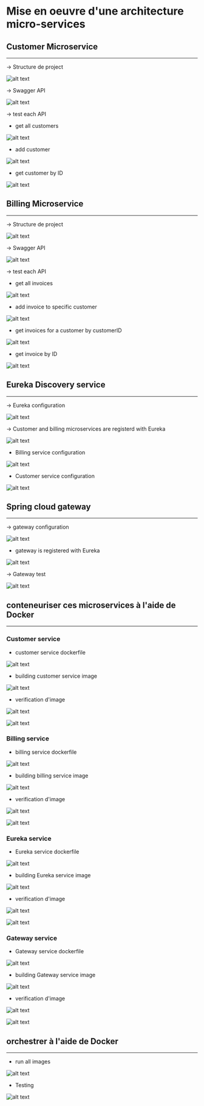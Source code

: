 # Mise en oeuvre d'une architecture micro-services

## Customer Microservice

** **
&#8594; Structure de project

![alt text](images/img.png)

&#8594; Swagger API


![alt text](images/img_1.png)

&#8594; test each API

* get all customers

![alt text](images/img_2.png)

* add customer

![alt text](images/img_3.png)

* get customer by ID

![alt text](images/img_4.png)

## Billing Microservice

** **
&#8594; Structure de project

![alt text](images/img_5.png)

&#8594; Swagger API


![alt text](images/img_6.png)

&#8594; test each API

* get all invoices

![alt text](images/img_7.png)

* add invoice to specific customer

![alt text](images/img_8.png)

* get invoices for a customer by customerID

![alt text](images/img_9.png)

* get invoice by ID

![alt text](images/img_10.png)

## Eureka Discovery service

** **
&#8594; Eureka configuration

![alt text](images/img_11.png)

&#8594; Customer and billing microservices are registerd with Eureka


![alt text](images/img_12.png)

* Billing service configuration


![alt text](images/img_13.png)


* Customer service configuration


![alt text](images/img_14.png)


## Spring cloud gateway 

** **
&#8594; gateway configuration

![alt text](images/img_15.png)

* gateway is registered with Eureka

![alt text](images/img_16.png)

&#8594; Gateway test

![alt text](images/img_17.png)


## conteneuriser ces microservices à l'aide de Docker

** **

### Customer service

* customer service dockerfile

![alt text](images/img_18.png)

* building customer service image

![alt text](images/img_19.png)

* verification d'image

![alt text](images/img_20.png)

![alt text](images/img_21.png)


### Billing service

* billing service dockerfile

![alt text](images/img_22.png)

* building billing service image

![alt text](images/img_23.png)

* verification d'image

![alt text](images/img_24.png)

![alt text](images/img_25.png)

### Eureka service

* Eureka service dockerfile

![alt text](images/img_26.png)

* building Eureka service image

![alt text](images/img_27.png)

* verification d'image

![alt text](images/img_28.png)

![alt text](images/img_29.png)


### Gateway service

* Gateway service dockerfile

![alt text](images/img_30.png)

* building Gateway service image

![alt text](images/img_31.png)

* verification d'image

![alt text](images/img_32.png)

![alt text](images/img_33.png)


## orchestrer à l'aide de Docker

** **

* run all images 

![alt text](images/img_34.png)


* Testing

![alt text](images/img_35.png)







